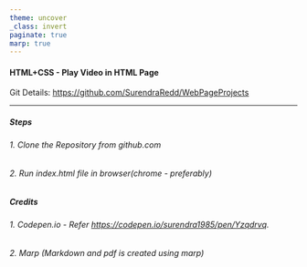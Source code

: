 ```yaml
---
theme: uncover
_class: invert
paginate: true
marp: true
---
```


#### **HTML+CSS - Play Video in HTML Page**

Git Details: https://github.com/SurendraRedd/WebPageProjects

---
##### **Steps**
###### 1. Clone the Repository from github.com
###### 2. Run index.html file in browser(chrome - preferably)

##### **Credits**
###### 1. Codepen.io - Refer https://codepen.io/surendra1985/pen/Yzqdrvq.
###### 2. Marp (Markdown and pdf is created using marp)
